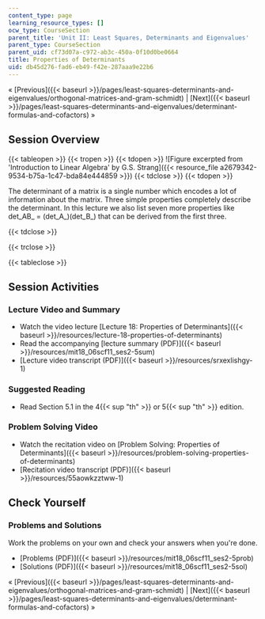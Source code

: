 ```yaml
---
content_type: page
learning_resource_types: []
ocw_type: CourseSection
parent_title: 'Unit II: Least Squares, Determinants and Eigenvalues'
parent_type: CourseSection
parent_uid: cf73d07a-c972-ab3c-450a-0f10d0be0664
title: Properties of Determinants
uid: db45d276-fad6-eb49-f42e-287aaa9e22b6
---
```


« [Previous]({{< baseurl >}}/pages/least-squares-determinants-and-eigenvalues/orthogonal-matrices-and-gram-schmidt) | [Next]({{< baseurl >}}/pages/least-squares-determinants-and-eigenvalues/determinant-formulas-and-cofactors) »

Session Overview
----------------

{{< tableopen >}}
{{< tropen >}}
{{< tdopen >}}
![Figure excerpted from 'Introduction to Linear Algebra' by G.S. Strang]({{< resource_file a2679342-9534-b75a-1c47-bda84e444859 >}})
{{< tdclose >}}
{{< tdopen >}}


The determinant of a matrix is a single number which encodes a lot of information about the matrix. Three simple properties completely describe the determinant. In this lecture we also list seven more properties like det_AB_ = (det_A_)(det_B_) that can be derived from the first three.


{{< tdclose >}}

{{< trclose >}}

{{< tableclose >}}

Session Activities
------------------

### Lecture Video and Summary

*   Watch the video lecture [Lecture 18: Properties of Determinants]({{< baseurl >}}/resources/lecture-18-properties-of-determinants)
*   Read the accompanying [lecture summary (PDF)]({{< baseurl >}}/resources/mit18_06scf11_ses2-5sum)
*   [Lecture video transcript (PDF)]({{< baseurl >}}/resources/srxexlishgy-1)

### Suggested Reading

*   Read Section 5.1 in the 4{{< sup "th" >}} or 5{{< sup "th" >}} edition.

### Problem Solving Video

*   Watch the recitation video on [Problem Solving: Properties of Determinants]({{< baseurl >}}/resources/problem-solving-properties-of-determinants)
*   [Recitation video transcript (PDF)]({{< baseurl >}}/resources/55aowkzztww-1)

Check Yourself
--------------

### Problems and Solutions

Work the problems on your own and check your answers when you're done.

*   [Problems (PDF)]({{< baseurl >}}/resources/mit18_06scf11_ses2-5prob)
*   [Solutions (PDF)]({{< baseurl >}}/resources/mit18_06scf11_ses2-5sol)

« [Previous]({{< baseurl >}}/pages/least-squares-determinants-and-eigenvalues/orthogonal-matrices-and-gram-schmidt) | [Next]({{< baseurl >}}/pages/least-squares-determinants-and-eigenvalues/determinant-formulas-and-cofactors) »